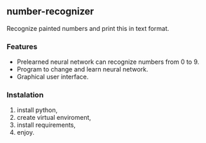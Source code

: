 ## number-recognizer
Recognize painted numbers and print this in text format. 

### Features
* Prelearned neural network can recognize numbers from 0 to 9.
* Program to change and learn neural network.
* Graphical user interface.

### Instalation
1. install python,
2. create virtual enviroment,
3. install requirements,
4. enjoy.

